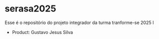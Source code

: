 # serasa2025
Esse é o repositório do projeto integrador da turma tranforme-se 2025
I

- Product: Gustavo Jesus Silva
